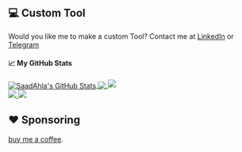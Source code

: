 ## 💻 Custom Tool 

Would you like me to make a custom Tool? Contact me at [LinkedIn](https://www.linkedin.com/in/saad-ahla/) or [Telegram](https://t.me/Bla1ak)

#### &#x1f4c8; My GitHub Stats


<a href="https://twitter.com/d1rkmtr">
  <img align="center" src="https://github-readme-stats.vercel.app/api?username=SaadAhla&show_icons=true&line_height=33&count_private=true&theme=dark" alt="SaadAhla's GitHub Stats" />
</a>

<a href="https://twitter.com/d1rkmtr">
  <img align="center" src="https://github-readme-stats.vercel.app/api/top-langs/?username=SaadAhla&&hide=cmake&langs_count=4&line_height=35&theme=dark" />
</a>

<a href="https://twitter.com/d1rkmtr">
  <img src="https://github-readme-streak-stats.herokuapp.com/?user=SaadAhla&theme=dark" />
</a>
<br/>
<a href="https://twitter.com/d1rkmtr">
  <img src="https://img.shields.io/twitter/follow/d1rkmtr?style=for-the-badge&logo=twitter&&labelColor=1f1f1f&color=5fffaf" />
</a>
<a href="https://github.com/SaadAhla">
  <img src="https://img.shields.io/github/followers/SaadAhla?style=for-the-badge&logo=github&labelColor=1f1f1f&color=5fffaf" />
</a>

## ❤️ Sponsoring

[buy me a coffee](https://github.com/sponsors/SaadAhla).  


